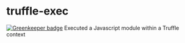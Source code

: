 # truffle-exec

[![Greenkeeper badge](https://badges.greenkeeper.io/trufflesuite/truffle-require.svg)](https://greenkeeper.io/)
Executed a Javascript module within a Truffle context
